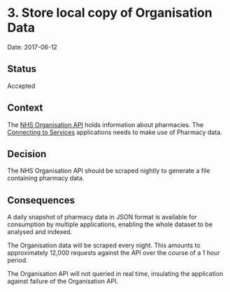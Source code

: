 # 3. Store local copy of Organisation Data

Date: 2017-06-12

## Status

Accepted

## Context

The [NHS Organisation API](http://api.nhs.uk/organisations) holds information about pharmacies.
The [Connecting to Services](https://github.com/nhsuk/connecting-to-services) applications needs to make use of Pharmacy data.

## Decision

The NHS Organisation API should be scraped nightly to generate a file containing pharmacy data.

## Consequences

A daily snapshot of pharmacy data in JSON format is available for consumption by multiple applications,
enabling the whole dataset to be analysed and indexed.

The Organisation data will be scraped every night. This amounts to approximately 12,000 requests against the API over
the course of a 1 hour period.

The Organisation API will not queried in real time, insulating the application against failure of the Organisation API.

